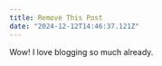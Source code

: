 ```yaml
---
title: Remove This Post
date: "2024-12-12T14:46:37.121Z"
---
```


Wow! I love blogging so much already.
